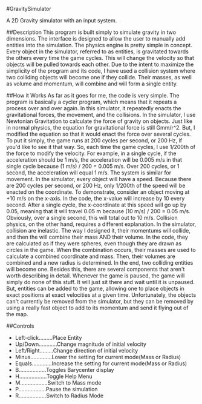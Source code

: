 #GravitySimulator

A 2D Gravity simulator with an input system.

##Description
        This program is built simply to simulate gravity in two dimensions. The interface is designed
    to allow the user to manually add entities into the simulation. The physics engine is pretty
    simple in concept. Every object in the simulator, referred to as entities, is gravitated 
    towards the others every time the game cycles. This will change the velocity so that objects
    will be pulled towards each other.
        Due to the intent to maximize the simplicity of the program and its code, I have used a collision
    system where two colliding objects will become one if they collide. Their masses, as well as 
    volume and momentum, will combine and will form a single entity.

##How it Works
        As far as it goes for me, the code is very simple. The program is basically a cycler program, 
    which means that it repeats a process over and over again. In this simulator, it repeatedly 
    enacts the gravitational forces, the movement, and the collisions.
        In the simulator, I use Newtonian Gravitation to calculate the force of gravity on objects.
    Just like in normal physics, the equation for gravitational force is still Gmm/r^2. But, I
    modified the equation so that it would enact the force over several cycles. To put it simply, the
    game runs at 200 cycles per second, or 200 Hz, if you'd like to see it that way. So, each time 
    the game cycles, I use 1/200th of the force to modify the velocity. For example, in a single
    cycle, if the acceleration should be 1 m/s, the acceleration will be 0.005 m/s in that single
    cycle because (1 m/s) / 200 = 0.005 m/s. Over 200 cycles, or 1 second, the acceleration will
    equal 1 m/s.
        The system is similar for movement. In the simulator, every object will have a speed.
    Because there are 200 cycles per second, or 200 Hz, only 1/200th of the speed will be enacted
    on the coordinate. To demonstrate, consider an object moving at +10 m/s on the x-axis. In the
    code, the x-value will increase by 10 every second. After a single cycle, the x-coordinate at
    this speed will go up by 0.05, meaning that it will travel 0.05 m because (10 m/s) / 200 = 0.05 m/s.
    Obviously, over a single second, this will total out to 10 m/s.
        Collision physics, on the other hand, requires a different explanation. In the simulator,
    collision are inelastic. The way I designed it, their momentums will collide, and then the
    will combine their mass AND their volume. In the code, they are calculated as if they were
    spheres, even though they are drawn as circles in the game. When the combination occurs,
    their masses are used to calculate a combined coordinate and mass. Then, their volumes are combined
    and a new radius is determined. In the end, two colliding entities will become one.
        Besides this, there are several components that aren't worth describing in detail.
    Whenever the game is paused, the game will simply do none of this stuff. It will just sit there
    and wait until it is unpaused. But, entities can be added to the game, allowing one to place
    objects in exact positions at exact velocities at a given time. Unfortunately, the objects can't
    currently be removed from the simulator, but they can be removed by using a really fast object
    to add to its momentum and send it flying out of the map.
    
   

##Controls
* Left-click.........Place Entity
* Up/Down............Change magnitude of initial velocity
* Left/Right.........Change direction of initial velocity
* Minus..............Lower the setting for current mode(Mass or Radius)
* Equals.............Increase the setting for current mode(Mass or Radius)
* B..................Toggles Barycenter display
* H..................Toggle Help Menu
* M..................Switch to Mass mode
* P..................Pause the simulation
* R..................Switch to Radius Mode


